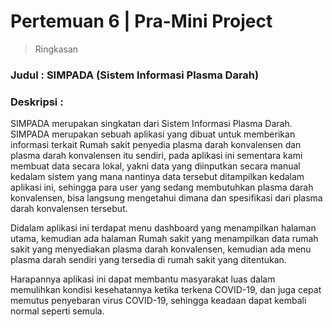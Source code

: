 # Pertemuan 6 | Pra-Mini Project

> Ringkasan 

### Judul : SIMPADA (Sistem Informasi Plasma Darah)

### Deskripsi :

SIMPADA merupakan singkatan dari Sistem Informasi Plasma Darah. SIMPADA merupakan sebuah aplikasi yang dibuat untuk memberikan informasi terkait Rumah sakit penyedia plasma darah konvalensen dan plasma darah konvalensen itu sendiri, pada aplikasi ini sementara kami membuat data secara lokal, yakni data yang diinputkan secara manual kedalam sistem yang mana nantinya data tersebut ditampilkan kedalam aplikasi ini, sehingga para user yang sedang membutuhkan plasma darah konvalensen, bisa langsung mengetahui dimana dan spesifikasi dari plasma darah konvalensen tersebut. 

Didalam aplikasi ini terdapat menu dashboard yang menampilkan halaman utama, kemudian ada halaman Rumah sakit yang menampilkan data rumah sakit yang menyediakan plasma darah konvalensen, kemudian ada menu plasma darah sendiri yang tersedia di rumah sakit yang ditentukan.

Harapannya aplikasi ini dapat membantu masyarakat luas dalam memulihkan kondisi kesehatannya ketika terkena COVID-19, dan juga cepat memutus penyebaran virus COVID-19, sehingga keadaan dapat kembali normal seperti semula.
